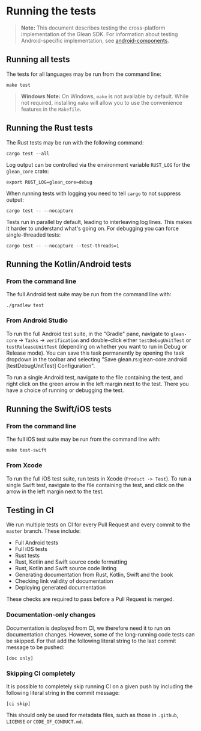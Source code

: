 # Running the tests

> **Note:** This document describes testing the cross-platform implementation of the Glean SDK. For information about testing Android-specific implementation, see [android-components](https://github.com/mozilla-mobile/android-components).

## Running all tests

The tests for all languages may be run from the command line:

```
make test
```

> **Windows Note:** On Windows, `make` is not available by default. While not required, installing `make` will allow you to use the convenience features in the `Makefile`.

## Running the Rust tests

The Rust tests may be run with the following command:

```
cargo test --all
```

Log output can be controlled via the environment variable `RUST_LOG` for the `glean_core` crate:

```
export RUST_LOG=glean_core=debug
```

When running tests with logging you need to tell `cargo` to not suppress output:

```
cargo test -- --nocapture
```

Tests run in parallel by default, leading to interleaving log lines.
This makes it harder to understand what's going on.
For debugging you can force single-threaded tests:

```
cargo test -- --nocapture --test-threads=1
```

## Running the Kotlin/Android tests

### From the command line

The full Android test suite may be run from the command line with:

```
./gradlew test
```

### From Android Studio

To run the full Android test suite, in the "Gradle" pane, navigate to `glean-core` -> `Tasks` -> `verification` and double-click either `testDebugUnitTest` or `testReleaseUnitTest` (depending on whether you want to run in Debug or Release mode).
You can save this task permanently by opening the task dropdown in the toolbar and selecting "Save glean.rs:glean-core:android [testDebugUnitTest] Configuration".

To run a single Android test, navigate to the file containing the test, and right click on the green arrow in the left margin next to the test.  There you have a choice of running or debugging the test.

## Running the Swift/iOS tests

### From the command line

The full iOS test suite may be run from the command line with:

```
make test-swift
```

### From Xcode

To run the full iOS test suite, run tests in Xcode (`Product -> Test`).
To run a single Swift test, navigate to the file containing the test,
and click on the arrow in the left margin next to the test.

## Testing in CI

We run multiple tests on CI for every Pull Request and every commit to the `master` branch.
These include:

* Full Android tests
* Full iOS tests
* Rust tests
* Rust, Kotlin and Swift source code formatting
* Rust, Kotlin and Swift source code linting
* Generating documentation from Rust, Kotlin, Swift and the book
* Checking link validity of documentation
* Deploying generated documentation

These checks are required to pass before a Pull Request is merged.

### Documentation-only changes

Documentation is deployed from CI, we therefore need it to run on documentation changes.
However, some of the long-running code tests can be skipped.
For that add the following literal string to the last commit message to be pushed:

```
[doc only]
```

### Skipping CI completely

It is possible to completely skip running CI on a given push by including the following literal string in the commit message:

```
[ci skip]
```

This should only be used for metadata files, such as those in `.github`, `LICENSE` or `CODE_OF_CONDUCT.md`.
